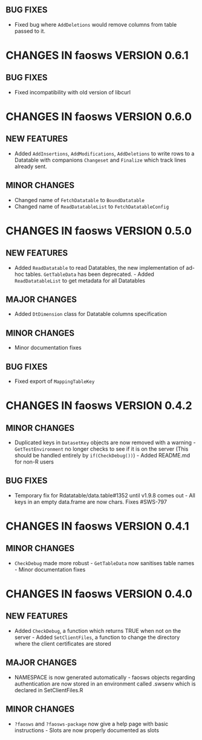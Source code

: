 ## BUG FIXES

- Fixed bug where `AddDeletions` would remove columns from table passed to it.


# CHANGES IN faosws VERSION 0.6.1

## BUG FIXES

- Fixed incompatibility with old version of libcurl


# CHANGES IN faosws VERSION 0.6.0

## NEW FEATURES

- Added `AddInsertions`, `AddModifications`, `AddDeletions` to write rows to a Datatable with companions
`Changeset` and `Finalize` which track lines already sent.

## MINOR CHANGES

- Changed name of `FetchDatatable` to `BoundDatatable` 
- Changed name of `ReadDatatableList` to `FetchDatatableConfig`


# CHANGES IN faosws VERSION 0.5.0

## NEW FEATURES

- Added `ReadDatatable` to read Datatables, the new implementation of ad-hoc 
tables. `GetTableData` has been deprecated. - Added `ReadDatatableList` to get
metadata for all Datatables

## MAJOR CHANGES

- Added `DtDimension` class for Datatable columns specification

## MINOR CHANGES

- Minor documentation fixes

## BUG FIXES

- Fixed export of `MappingTableKey`


# CHANGES IN faosws VERSION 0.4.2

## MINOR CHANGES

- Duplicated keys in `DatasetKey` objects are now removed with a warning -
`GetTestEnvironment` no longer checks to see if it is on the server (This should
be handled entirely by `if(CheckDebug())`) - Added README.md for non-R users

## BUG FIXES

- Temporary fix for Rdatatable/data.table#1352 until v1.9.8 comes out - All keys
in an empty data.frame are now chars. Fixes #SWS-797


# CHANGES IN faosws VERSION 0.4.1

## MINOR CHANGES

- `CheckDebug` made more robust - `GetTableData` now sanitises table names -
Minor documentation fixes


# CHANGES IN faosws VERSION 0.4.0

## NEW FEATURES

- Added `CheckDebug`, a function which returns TRUE when not on the server -
Added `SetClientFiles`, a function to change the directory where the client 
certificates are stored

## MAJOR CHANGES

- NAMESPACE is now generated automatically - faosws objects regarding
authentication are now stored in an environment called .swsenv which is declared
in SetClientFiles.R

## MINOR CHANGES

- `?faosws` and `?faosws-package` now give a help page with basic instructions -
Slots are now properly documented as slots